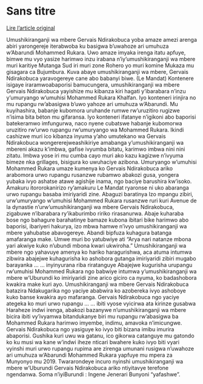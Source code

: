 # Sans titre

[Lire l’article original](https://lemandat.org/kir/blog/2023/06/03/burundi-umushikiranganji-ndirakobuca-yoba-agira-yihagire-inzu-yuwahoze-ari-umuhuza/)

Umushikiranganji wa mbere Gervais Ndirakobuca yoba amaze amezi arenga abiri yarongereje iterabwoba ku basigwa b’uwahoze ari umuhuza w’Abarundi Mohammed Rukara. Uwo amaze imyaka irenga itatu apfuye, bimwe mu vyo yasize harimwo inzu irabana n’iy’umushikiranganji wa mbere muri karitiye Mutanga Sud iri muri zone Rohero yo muri komine Mukaza mu gisagara ca Bujumbura. Kuva abaye umushikiranganji wa mbere, Gervais Ndirakobuca yaravogereye cane abo babanyi biwe. (Le Mandat)
Kontenere isigaye iraramwoabaporisi bamucungera, umushikiranganji wa mbere Gervais Ndirakobuca yayishize mu kibanza kiri hagati y’ibarabara n’inzu y’umuryango w’umuhisi Mohammed Rukara Khalfan. Iyo konteneri irinjira no mu rupangu rw’abasigwa b’uwo yahoze ari umuhuza w’Abarundi. Mu kuyihashira, babanje kubomora uruhande rumwe rw’uruzitiro rugizwe n’isima bita béton mu gifaransa. Iyo konteneri ifatanye n’igikoni abo baporisi batekeramwo imfungurwa, naco nyene cubatswe habanje kubomorwa uruzitiro rw’urwo rupangu rw’umuryango wa Mohammed Rukara. Ikindi cashizwe muri ico kibanza inyuma y’aho umutekano wa Gervais Ndirakobuca wongererejweashikiriye amabanga y’umushikiranganji wa mbereni akazu k’imbwa, gafise ivyumba bitatu, karimwo imbwa nini nini zitatu. Imbwa yose iri mu cumba cayo muri ako kazu kagizwe n’ivyuma bimeze nka grillages, bisigura ko uwuhaciye azibona. Umuryango w’umuhisi Mohammed Rukara umaze kumenya ko Gervais Ndirakobuca ariko arabomora urwo rupangu rusanzwe rubamwo abakozi gusa, yongera yubaka ivyo ashatse atawe agishije inama, ngo baciye barushira kw’isoko. Amakuru itororokanirizo ry’amakuru Le Mandat ryaronse ni uko abaranga urwo rupangu basaba imiriyaridi zine.
Abaguzi baratinya
Izo mpangu zibiri, urw’umuryango w’umuhisi Mohammed Rukara rusanzwe ruri kuri Avenue de la dynastie n’urw’umushikiranganji wa mbere Gervais Ndirakobuca, zigabuwe n’ibarabara ry’ikaburimbo ririko rirasanurwa.
Abaje kuharaba bose ngo bahagure barahatinye bamaze kubona ibitari bike harimwo abo baporisi, ibariyeri hakurya, izo mbwa hamwe n’ivyo umushikiranganji wa mbere yahubatse abavogereye. Abandi bipfuza kuhagura batanga amafaranga make. Umwe muri bo yatubwiye ati “Arya nari natanze mbona yari akwiye kuko n’ubundi mbona kwari ukwiroha.” Umushikiranganji wa mbere ngo yahavuye amenya ko hariko haragurishwa, aca atuma intumwa zibwira abajejwe kuhagurisha ko ashobora gutanga imiriyaridi zibiri mugabo barayanka …
… inyinyurana riba riratanguye
Abajejwe kugurisha urupangu rw’umuhisi Mohammed Rukara ngo babwiye intumwa y’umushikiranganji wa mbere w’Uburundi ko imiriyaridi zine arico giciro ca nyuma, ko badashobora kwakira make kuri ayo. Umushikiranganji wa mbere Gervais Ndirakobuca batazira Ndakugarika ngo yaciye ababwira ko azobereka ivyo ashoboye kuko banse kwakira ayo mafaranga. Gervais Ndirakobuca ngo yaciye ategeka ko muri urwo rupangu …
… ibiti vyose vyicirwa ata kirinze gusabwa
Haraheze indwi irenga, abakozi bazanywe n’umushikiranganji wa mbere bicira ibiti vy’ivyamwa bitandukanye biri mu rupangu rw’abasigwa ba Mohammed Rukara harimwo imyembe, indimu, amavoka n’imicungwe. Gervais Ndirakobuca ngo yasiguye ko ivyo biti bizana imibu imurira abaporisi.
Gushika kuri uwu wa gatanu, ico gikorwa catanguye mu gatondo ko ku musi wa kane w’indwi iheze nticari bwahere kuko ivyo biti vyari vyinshi muri urwo rupangu rupima are zirenga umunani rusigwa n’uwahoze ari umuhuza w’Abarundi Mohammed Rukara yapfuye mu mpera za Munyonyo mu 2019.
Twararondeye incuro nyinshi umushikiranganji wa mbere w’Uburundi Gervais Ndirakobuca ariko ntiyitavye terefone ngendanwa.
Soma n’iyiBurundi : Ingene Jenerari Bunyoni “yafashwe”.